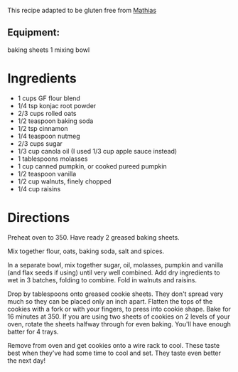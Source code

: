 This recipe adapted to be gluten free from [Mathias](https://github.com/mathias/recipes/blob/master/pumpkin-oatmeal-cookies-recipe.md)

## Equipment:
baking sheets
1 mixing bowl

# Ingredients
* 1 cups GF flour blend
* 1/4 tsp konjac root powder
* 2/3 cups rolled oats
* 1/2 teaspoon baking soda
* 1/2 tsp cinnamon
* 1/4 teaspoon nutmeg
* 2/3 cups sugar
* 1/3 cup canola oil (I used 1/3 cup apple sauce instead)
* 1 tablespoons molasses
* 1 cup canned pumpkin, or cooked pureed pumpkin
* 1/2 teaspoon vanilla
* 1/2 cup walnuts, finely chopped
* 1/4 cup raisins

# Directions
Preheat oven to 350. Have ready 2 greased baking sheets.

Mix together flour, oats, baking soda, salt and spices.

In a separate bowl, mix together sugar, oil, molasses, pumpkin and vanilla (and flax seeds if using) until very well combined. Add dry ingredients to wet in 3 batches, folding to combine. Fold in walnuts and raisins.

Drop by tablespoons onto greased cookie sheets. They don't spread very much so they can be placed only an inch apart. Flatten the tops of the cookies with a fork or with your fingers, to press into cookie shape. Bake for 16 minutes at 350. If you are using two sheets of cookies on 2 levels of your oven, rotate the sheets halfway through for even baking. You'll have enough batter for 4 trays.

Remove from oven and get cookies onto a wire rack to cool. These taste best when they've had some time to cool and set. They taste even better the next day!
